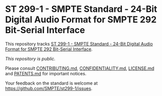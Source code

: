 # ST 299-1 - SMPTE Standard - 24-Bit Digital Audio Format for SMPTE 292 Bit-Serial Interface

This repository tracks [ST 299-1 - SMPTE Standard - 24-Bit Digital Audio Format for SMPTE 292 Bit-Serial Interface](https://ieeexplore.ieee.org/document/7291761/).

_This repository is *public*._

Please consult [CONTRIBUTING.md](./CONTRIBUTING.md), [CONFIDENTIALITY.md](./CONFIDENTIALITY.md), [LICENSE.md](./LICENSE.md) and
[PATENTS.md](./PATENTS.md) for important notices.

Your feedback on the standard is welcome at https://github.com/SMPTE/st299-1/issues.
